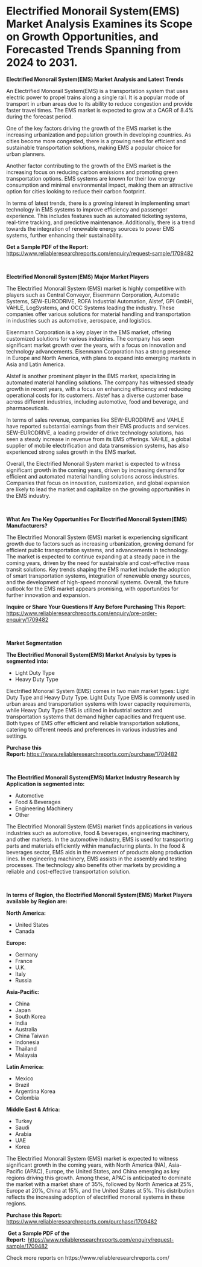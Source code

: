 <p><h1>Electrified Monorail System(EMS) Market Analysis Examines its Scope on Growth Opportunities, and Forecasted Trends Spanning from 2024 to 2031.</h1></p><p><strong>Electrified Monorail System(EMS) Market Analysis and Latest Trends</strong></p>
<p><p>An Electrified Monorail System(EMS) is a transportation system that uses electric power to propel trains along a single rail. It is a popular mode of transport in urban areas due to its ability to reduce congestion and provide faster travel times. The EMS market is expected to grow at a CAGR of 8.4% during the forecast period. </p><p>One of the key factors driving the growth of the EMS market is the increasing urbanization and population growth in developing countries. As cities become more congested, there is a growing need for efficient and sustainable transportation solutions, making EMS a popular choice for urban planners.</p><p>Another factor contributing to the growth of the EMS market is the increasing focus on reducing carbon emissions and promoting green transportation options. EMS systems are known for their low energy consumption and minimal environmental impact, making them an attractive option for cities looking to reduce their carbon footprint.</p><p>In terms of latest trends, there is a growing interest in implementing smart technology in EMS systems to improve efficiency and passenger experience. This includes features such as automated ticketing systems, real-time tracking, and predictive maintenance. Additionally, there is a trend towards the integration of renewable energy sources to power EMS systems, further enhancing their sustainability.</p></p>
<p><strong>Get a Sample PDF of the Report:&nbsp;</strong> <a href="https://www.reliableresearchreports.com/enquiry/request-sample/1709482">https://www.reliableresearchreports.com/enquiry/request-sample/1709482</a></p>
<p>&nbsp;</p>
<p><strong>Electrified Monorail System(EMS) Major Market Players</strong></p>
<p><p>The Electrified Monorail System (EMS) market is highly competitive with players such as Central Conveyor, Eisenmann Corporation, Automatic Systems, SEW-EURODRIVE, ROFA Industrial Automation, Alstef, GPI GmbH, VAHLE, LogSystems, and OCC Systems leading the industry. These companies offer various solutions for material handling and transportation in industries such as automotive, aerospace, and logistics.</p><p>Eisenmann Corporation is a key player in the EMS market, offering customized solutions for various industries. The company has seen significant market growth over the years, with a focus on innovation and technology advancements. Eisenmann Corporation has a strong presence in Europe and North America, with plans to expand into emerging markets in Asia and Latin America.</p><p>Alstef is another prominent player in the EMS market, specializing in automated material handling solutions. The company has witnessed steady growth in recent years, with a focus on enhancing efficiency and reducing operational costs for its customers. Alstef has a diverse customer base across different industries, including automotive, food and beverage, and pharmaceuticals.</p><p>In terms of sales revenue, companies like SEW-EURODRIVE and VAHLE have reported substantial earnings from their EMS products and services. SEW-EURODRIVE, a leading provider of drive technology solutions, has seen a steady increase in revenue from its EMS offerings. VAHLE, a global supplier of mobile electrification and data transmission systems, has also experienced strong sales growth in the EMS market.</p><p>Overall, the Electrified Monorail System market is expected to witness significant growth in the coming years, driven by increasing demand for efficient and automated material handling solutions across industries. Companies that focus on innovation, customization, and global expansion are likely to lead the market and capitalize on the growing opportunities in the EMS industry.</p></p>
<p>&nbsp;</p>
<p><strong>What Are The Key Opportunities For Electrified Monorail System(EMS) Manufacturers?</strong></p>
<p><p>The Electrified Monorail System (EMS) market is experiencing significant growth due to factors such as increasing urbanization, growing demand for efficient public transportation systems, and advancements in technology. The market is expected to continue expanding at a steady pace in the coming years, driven by the need for sustainable and cost-effective mass transit solutions. Key trends shaping the EMS market include the adoption of smart transportation systems, integration of renewable energy sources, and the development of high-speed monorail systems. Overall, the future outlook for the EMS market appears promising, with opportunities for further innovation and expansion.</p></p>
<p><strong>Inquire or Share Your Questions If Any Before Purchasing This Report:</strong> <a href="https://www.reliableresearchreports.com/enquiry/pre-order-enquiry/1709482">https://www.reliableresearchreports.com/enquiry/pre-order-enquiry/1709482</a></p>
<p>&nbsp;</p>
<p><strong>Market Segmentation</strong></p>
<p><strong>The Electrified Monorail System(EMS) Market Analysis by types is segmented into:</strong></p>
<p><ul><li>Light Duty Type</li><li>Heavy Duty Type</li></ul></p>
<p><p>Electrified Monorail System (EMS) comes in two main market types: Light Duty Type and Heavy Duty Type. Light Duty Type EMS is commonly used in urban areas and transportation systems with lower capacity requirements, while Heavy Duty Type EMS is utilized in industrial sectors and transportation systems that demand higher capacities and frequent use. Both types of EMS offer efficient and reliable transportation solutions, catering to different needs and preferences in various industries and settings.</p></p>
<p><strong>Purchase this Report:&nbsp;</strong><a href="https://www.reliableresearchreports.com/purchase/1709482">https://www.reliableresearchreports.com/purchase/1709482</a></p>
<p>&nbsp;</p>
<p><strong>The Electrified Monorail System(EMS) Market Industry Research by Application is segmented into:</strong></p>
<p><ul><li>Automotive</li><li>Food & Beverages</li><li>Engineering Machinery</li><li>Other</li></ul></p>
<p><p>The Electrified Monorail System (EMS) market finds applications in various industries such as automotive, food & beverages, engineering machinery, and other markets. In the automotive industry, EMS is used for transporting parts and materials efficiently within manufacturing plants. In the food & beverages sector, EMS aids in the movement of products along production lines. In engineering machinery, EMS assists in the assembly and testing processes. The technology also benefits other markets by providing a reliable and cost-effective transportation solution.</p></p>
<p>&nbsp;</p>
<p><strong>In terms of Region, the Electrified Monorail System(EMS) Market Players available by Region are:</strong></p>
<p>
    <p> <strong> North America: </strong>
        <ul>
            <li>United States</li>
            <li>Canada</li>
        </ul>
        </p> 
    <p> <strong> Europe: </strong>
        <ul>
            <li>Germany</li>
            <li>France</li>
            <li>U.K.</li>
            <li>Italy</li>
            <li>Russia</li>
        </ul>
        </p> 
    <p> <strong> Asia-Pacific: </strong>
        <ul>
            <li>China</li>
            <li>Japan</li>
            <li>South Korea</li>
            <li>India</li>
            <li>Australia</li>
            <li>China Taiwan</li>
            <li>Indonesia</li>
            <li>Thailand</li>
            <li>Malaysia</li>
        </ul>
        </p> 
    <p> <strong> Latin America: </strong>
        <ul>
            <li>Mexico</li>
            <li>Brazil</li>
            <li>Argentina Korea</li>
            <li>Colombia</li>
        </ul>
        </p> 
    <p> <strong> Middle East & Africa: </strong>
        <ul>
            <li>Turkey</li>
            <li>Saudi</li>
            <li>Arabia</li>
            <li>UAE</li>
            <li>Korea</li>
        </ul>
    </p>
    </p>
<p><p>The Electrified Monorail System (EMS) market is expected to witness significant growth in the coming years, with North America (NA), Asia-Pacific (APAC), Europe, the United States, and China emerging as key regions driving this growth. Among these, APAC is anticipated to dominate the market with a market share of 35%, followed by North America at 25%, Europe at 20%, China at 15%, and the United States at 5%. This distribution reflects the increasing adoption of electrified monorail systems in these regions.</p></p>
<p><strong>Purchase this Report: </strong><a href="https://www.reliableresearchreports.com/purchase/1709482">https://www.reliableresearchreports.com/purchase/1709482</a></p>
<p>&nbsp;<strong>Get a Sample PDF of the Report:&nbsp;&nbsp;</strong><a href="https://www.reliableresearchreports.com/enquiry/request-sample/1709482">https://www.reliableresearchreports.com/enquiry/request-sample/1709482</a></p>
<p><strong></strong></p>
<p>Check more reports on https://www.reliableresearchreports.com/</p>
